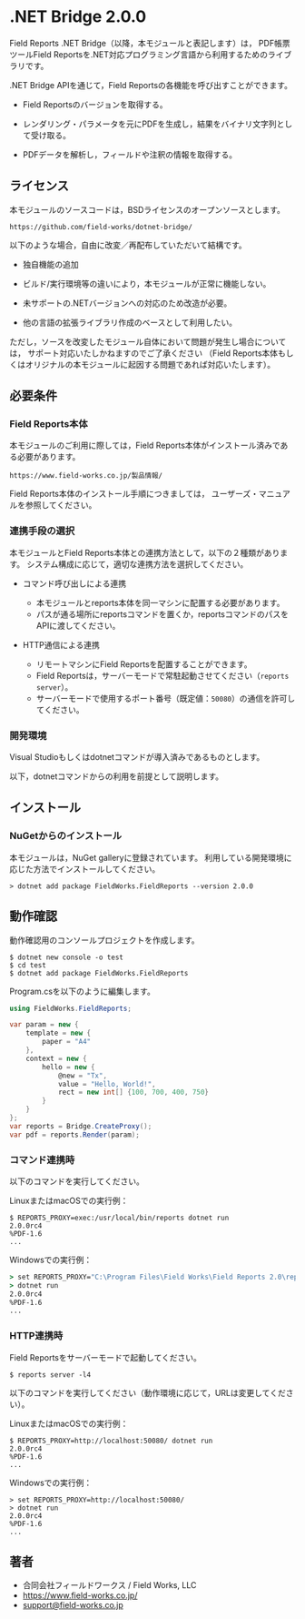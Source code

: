.NET Bridge 2.0.0
=================

Field Reports .NET Bridge（以降，本モジュールと表記します）は，
PDF帳票ツールField Reportsを.NET対応プログラミング言語から利用するためのライブラリです。

.NET Bridge APIを通じて，Field Reportsの各機能を呼び出すことができます。

* Field Reportsのバージョンを取得する。

* レンダリング・パラメータを元にPDFを生成し，結果をバイナリ文字列として受け取る。

* PDFデータを解析し，フィールドや注釈の情報を取得する。

## ライセンス

本モジュールのソースコードは，BSDライセンスのオープンソースとします。

    https://github.com/field-works/dotnet-bridge/

以下のような場合，自由に改変／再配布していただいて結構です。

* 独自機能の追加

* ビルド/実行環境等の違いにより，本モジュールが正常に機能しない。

* 未サポートの.NETバージョンへの対応のため改造が必要。

* 他の言語の拡張ライブラリ作成のベースとして利用したい。

ただし，ソースを改変したモジュール自体において問題が発生し場合については，
サポート対応いたしかねますのでご了承ください
（Field Reports本体もしくはオリジナルの本モジュールに起因する問題であれば対応いたします）。

## 必要条件
### Field Reports本体

本モジュールのご利用に際しては，Field Reports本体がインストール済みである必要があります。

    https://www.field-works.co.jp/製品情報/

Field Reports本体のインストール手順につきましては，
ユーザーズ・マニュアルを参照してください。

### 連携手段の選択

本モジュールとField Reports本体との連携方法として，以下の２種類があります。
システム構成に応じて，適切な連携方法を選択してください。

* コマンド呼び出しによる連携
    - 本モジュールとreports本体を同一マシンに配置する必要があります。
    - パスが通る場所にreportsコマンドを置くか，reportsコマンドのパスをAPIに渡してください。

* HTTP通信による連携
    - リモートマシンにField Reportsを配置することができます。
    - Field Reportsは，サーバーモードで常駐起動させてください（`reports server`）。
    - サーバーモードで使用するポート番号（既定値：`50080`）の通信を許可してください。

### 開発環境

Visual Studioもしくはdotnetコマンドが導入済みであるものとします。

以下，dotnetコマンドからの利用を前提として説明します。

## インストール
### NuGetからのインストール

本モジュールは，NuGet galleryに登録されています。
利用している開発環境に応じた方法でインストールしてください。

```
> dotnet add package FieldWorks.FieldReports --version 2.0.0
```

## 動作確認

動作確認用のコンソールプロジェクトを作成します。

```shell
$ dotnet new console -o test
$ cd test
$ dotnet add package FieldWorks.FieldReports
```

Program.csを以下のように編集します。

```c#::Program.cs
using FieldWorks.FieldReports;

var param = new {
    template = new {
        paper = "A4"
    },
    context = new {
        hello = new {
            @new = "Tx",
            value = "Hello, World!",
            rect = new int[] {100, 700, 400, 750}
        }
    }
};
var reports = Bridge.CreateProxy();
var pdf = reports.Render(param);
```

### コマンド連携時

以下のコマンドを実行してください。

LinuxまたはmacOSでの実行例：
```shell
$ REPORTS_PROXY=exec:/usr/local/bin/reports dotnet run
2.0.0rc4
%PDF-1.6
...
```

Windowsでの実行例：
```cmd
> set REPORTS_PROXY="C:\Program Files\Field Works\Field Reports 2.0\reports.exe"
> dotnet run
2.0.0rc4
%PDF-1.6
...
```

### HTTP連携時

Field Reportsをサーバーモードで起動してください。

```shell
$ reports server -l4
```

以下のコマンドを実行してください（動作環境に応じて，URLは変更してください）。

LinuxまたはmacOSでの実行例：
```shell
$ REPORTS_PROXY=http://localhost:50080/ dotnet run
2.0.0rc4
%PDF-1.6
...
```

Windowsでの実行例：
```shell
> set REPORTS_PROXY=http://localhost:50080/
> dotnet run
2.0.0rc4
%PDF-1.6
...
```

## 著者

* 合同会社フィールドワークス / Field Works, LLC
* https://www.field-works.co.jp/
* support@field-works.co.jp